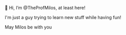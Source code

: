 👋 Hi, I’m @TheProfMilos, at least here!

I'm just a guy trying to learn new stuff while having fun!

May Milos be with you
